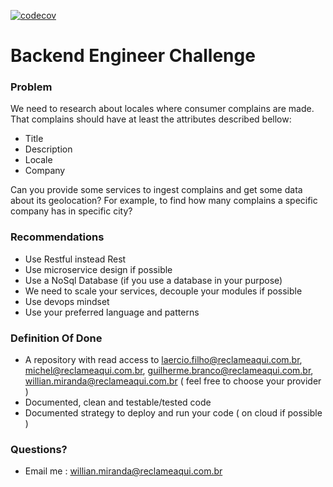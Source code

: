 [![codecov](https://codecov.io/gh/joaoabrodrigues/reclameaqui-complains/branch/master/graph/badge.svg?token=O18oyaRiif)](https://codecov.io/gh/joaoabrodrigues/reclameaqui-complains)

# Backend Engineer Challenge #


### Problem ###

We need to research about locales where consumer complains are made. That complains should have at least the attributes described bellow:

 - Title
 - Description
 - Locale
 - Company

Can you provide some services to ingest complains and get some data about its geolocation? For example, to find how many complains a specific company has in specific city?


### Recommendations ###
 - Use Restful instead Rest
 - Use microservice design if possible
 - Use a NoSql Database (if you use a database in your purpose)
 - We need to scale your services, decouple your modules if possible
 - Use devops mindset
 - Use your preferred language and patterns

### Definition Of Done ###
 - A repository with read access to laercio.filho@reclameaqui.com.br, michel@reclameaqui.com.br, guilherme.branco@reclameaqui.com.br,  willian.miranda@reclameaqui.com.br ( feel free to choose your provider )
 - Documented, clean and testable/tested code
 - Documented strategy to deploy and run your code ( on cloud if possible )

### Questions? ###
 - Email me : willian.miranda@reclameaqui.com.br

